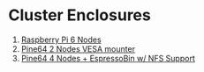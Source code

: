 # Cluster Enclosures

1. [Raspberry Pi 6 Nodes](Raspberry/6_Nodes/README.md)
2. [Pine64 2 Nodes VESA mounter](Pine64/VESA_Mount/README.md)
3. [Pine64 4 Nodes + EspressoBin w/ NFS Support](Pine64/NFS_EspressoBin/README.md)